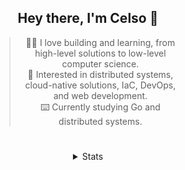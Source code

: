 <div align="center">

## Hey there, I'm Celso 🙂

<div style="max-width: 300px; ">

> 🧙‍♂️ I love building and learning, from high-level solutions to low-level computer science.<br>
> 🦉 Interested in distributed systems, cloud-native solutions, IaC, DevOps, and web development.<br>
> ⌨️ Currently studying Go and distributed systems.<br>

</div>

#

<details align="center">
<summary>Stats</summary>

<cr/>

<p style="text-align: center;">
<!--START_SECTION:waka-->

```txt
From: 03 October 2023 - To: 02 November 2023

Markdown          23 hrs 12 mins  ██████▓░░░░░░░░░░░░░░░░░░   26.98 %
YAML              12 hrs 14 mins  ███▓░░░░░░░░░░░░░░░░░░░░░   14.23 %
Go                10 hrs 54 mins  ███▒░░░░░░░░░░░░░░░░░░░░░   12.69 %
JavaScript        8 hrs 13 mins   ██▒░░░░░░░░░░░░░░░░░░░░░░   09.56 %
TypeScript        6 hrs 10 mins   █▓░░░░░░░░░░░░░░░░░░░░░░░   07.17 %
```

<!--END_SECTION:waka-->
</p>
  
<div>

<img src="http://github-readme-stats.vercel.app/api/top-langs/?username=celsobenedetti&layout=compact&custom_title=Languages&include_all_commits=true&count_private=true&langs_count=6&theme=transparent&bg_color=00000000" height="180em"/>
<img src="https://streak-stats.demolab.com?user=celsobenedetti&theme=transparent" height="180rem"/>

</div>

#

<a href="https://wakatime.com/@8a52c0fd-ec78-403a-81d0-07c674c564b3" title="Time coded since Jan 17 2022">
<img src="https://wakatime.com/badge/user/8a52c0fd-ec78-403a-81d0-07c674c564b3.svg" alt="Wakatime 2022" title="Time coded since Jan 17 2022" />
</a>

</details>

</div>
